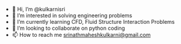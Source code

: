 - 👋 Hi, I’m @kulkarnisri
- 👀 I’m interested in solving engineering problems
- 🌱 I’m currently learning CFD, Fluid Structure Interaction Problems
- 💞️ I’m looking to collaborate on python coding
- 📫 How to reach me srinathmaheshkulkarni@gmail.com

<!---
kulkarnisri/kulkarnisri is a ✨ special ✨ repository because its `README.md` (this file) appears on your GitHub profile.
You can click the Preview link to take a look at your changes.
--->
